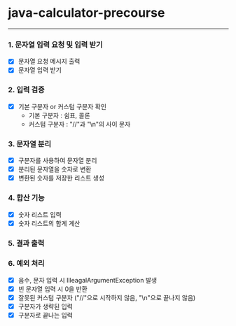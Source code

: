 # java-calculator-precourse

---

### 1. 문자열 입력 요청 및 입력 받기

- [x] 문자열 요청 메시지 출력
- [x] 문자열 입력 받기

### 2. 입력 검증

- [x] 기본 구분자 or 커스텀 구분자 확인
    - 기본 구분자 : 쉼표, 콜론
    - 커스텀 구분자 : "//"과 "\n"의 사이 문자

### 3. 문자열 분리

- [x] 구분자를 사용하여 문자열 분리
- [x] 분리된 문자열을 숫자로 변환
- [x] 변환된 숫자를 저장한 리스트 생성

### 4. 합산 기능

- [x] 숫자 리스트 입력
- [x] 숫자 리스트의 합계 계산

### 5. 결과 출력

### 6. 예외 처리

- [x] 음수, 문자 입력 시 IlleagalArgumentException 발생
- [x] 빈 문자열 입력 시 0을 반환
- [x] 잘못된 커스텀 구분자 ("//"으로 시작하지 않음, "\n"으로 끝나지 않음)
- [x] 구분자가 생략된 입력
- [x] 구분자로 끝나는 입력
